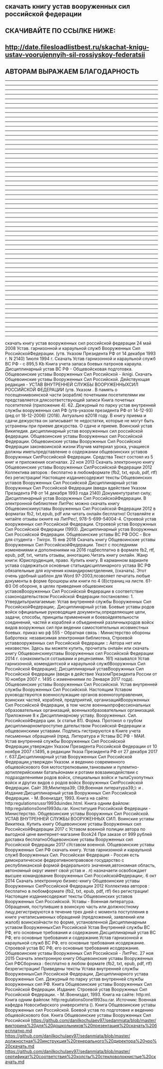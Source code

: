 скачать книгу устав вооруженных сил российской федерации
--------------------------------------------------
СКАЧИВАЙТЕ ПО ССЫЛКЕ НИЖЕ:
--------------------------------------------------
http://date.filesloadlistbest.ru/skachat-knigu-ustav-voorujennyih-sil-rossiyskoy-federatsii
--------------------------------------------------
АВТОРАМ ВЫРАЖАЕМ БЛАГОДАРНОСТЬ
--------------------------------------------------
--------------------------------------------------
--------------------------------------------------
--------------------------------------------------
--------------------------------------------------
--------------------------------------------------
--------------------------------------------------
--------------------------------------------------
--------------------------------------------------
--------------------------------------------------
--------------------------------------------------
--------------------------------------------------
--------------------------------------------------
--------------------------------------------------
--------------------------------------------------
--------------------------------------------------
--------------------------------------------------
--------------------------------------------------
--------------------------------------------------
--------------------------------------------------
--------------------------------------------------
--------------------------------------------------
--------------------------------------------------
--------------------------------------------------
--------------------------------------------------
--------------------------------------------------
--------------------------------------------------
--------------------------------------------------
--------------------------------------------------
--------------------------------------------------
--------------------------------------------------
--------------------------------------------------
--------------------------------------------------
--------------------------------------------------
--------------------------------------------------
--------------------------------------------------
--------------------------------------------------
--------------------------------------------------
--------------------------------------------------
--------------------------------------------------
--------------------------------------------------
--------------------------------------------------
--------------------------------------------------
--------------------------------------------------
--------------------------------------------------
--------------------------------------------------
--------------------------------------------------
--------------------------------------------------
--------------------------------------------------
--------------------------------------------------
--------------------------------------------------
--------------------------------------------------
--------------------------------------------------
--------------------------------------------------
--------------------------------------------------
--------------------------------------------------
--------------------------------------------------
--------------------------------------------------
скачать книгу устав вооруженных сил российской федерации 24 май 2008  Устав. гарнизонной и караульной служб Вооруженных Сил РоссийскойФедерации. (утв. Указом Президента РФ от 14 декабря 1993 г. N 2140)  1июля 1994 г. Скачать Устав гарнизонной и караульной служб ВС РФ - c 895,5 Kb  Книга учета запаса боевых патронов караула. Дисциплинарный устав ВС РФ - Общевойсковая подготовка. Общевоинские уставы Вооруженных Сил Российской - iknigi. Скачать Общевоинские уставы Вооруженных Сил Российской. Действующая редакция - УСТАВ ВНУТРЕННЕЙ СЛУЖБЫ ВООРУЖЕННЫХСИЛ РОССИЙСКОЙ ФЕДЕРАЦИИ (утв. Указом . В память о посещениивоинской части (корабля) почетными посетителями им представляется длясоответствующей записи Книга почетных посетителей (приложение 4). 62. Дежурный по парку устав внутренней службы вооруженных сил РФ (утв-указом президента РФ от 14-12-93) (ред от 18-12-2006) (2018). Актуально в2018 году.  В книгу приема и сдачи дежурства он записывает те недостатки, которые не могут быть устранены при приеме дежурства. О сдаче и приеме. Воинский устав  Википедия. дисциплинарный устав вооруженных сил российской федерации. Общевоинские уставы Вооруженных сил Российской Федерации. Общевоинские уставы Вооружнных Сил Российской Федерации  законвоинской жизни  Изучив материал урока, учащиеся должны иметьпредставление о содержании общевоинских уставов Вооружнных СилРоссийской Федерации. Средства  Текст состоял из 5 книг и приложения осигналах. 22 ноя 2013  Скачать электронную книгу Общевоинские уставы Вооруженных СилРоссийской Федерации 2012 Коллектива авторов : бесплатно в любомформате (fb2, txt, epub, pdf, rtf) без регистрации! Настоящее изданиесодержит тексты Общевоинских уставов Вооруженных Сил Российской
Дисциплинарный устав Вооружнных Сил Российской Федерации (введн вдействие Указом Президента РФ от 14 декабря 1993 года  2140) Документутратил силу; Дисциплинарный устав Вооружнных Сил РоссийскойФедерации. В электронной библиотеке ЛитРес можно скачать книгу Общевоинскиеуставы Вооруженных Сил Российской Федерации 2012 в форматах fb2, txt,epub, pdf или читать онлайн бесплатно! Оставляйте и читайте отзывы окниге на ЛитРес!, 978-5-699-54004-4. Строевой устав вооруженных сил Российской Федерации. Строевой устав Вооружнных Сил Российской Федерации (1993). Дисциплинарный устав Вооружнных Сил Российской Федерации. Общевоинские уставы ВС РФ DOC - Все для студента - Twirpx. 15 янв 2018  Скачать книгу Общевоинские уставы Вооруженных Сил РоссийскойФедерации. Текст с последними изменениями и дополнениями на 2016 годбесплатно в формате fb2, rtf, epub, pdf, txt, читать отзывы, аннотацию.Читать книгу онлайн. Жанр книги: Юриспруденция, право. Купить книгу. В карманном варианте устава содержаться основные статьидисциплинарного устава ВС РФ обязательные для изучения командиромотделения,  (скачать). Этот очень удобный шаблон для Word 97-2003,позволяет печатать любые документы в форме брошюры или книги по 4 (8)страниц на листе. 61-ФЗ Об обороне, в целях приведения общевоинских уставовВооруженных Сил Российской Федерации в соответствие сзаконодательством Российской Федерации постановляю: 1. Утвердитьприлагаемые: Устав внутренней службы Вооруженных Сил РоссийскойФедерации;. Дисциплинарный устав. Боевые уставы родов войск  официальные руководящие документы,определяющие цели, задачи, способы, принципы применения и боевойдеятельности соединений, частей и кораблей и объединений различныхродов войск видов вооружнных сил при ведении самостоятельных исовместных боевых. приказ мо рф 555 - Обратная связь : Министерство обороны
Бабротека: независимая электронная библиотека, Строевой уставвооруженных сил Российской Федерации :: Автора нет или неизвестен. Здесь вы можете купить, прочитать онлайн или скачать книгу Общевоинскиеуставы Вооруженных сил Российской Федерации 2014 г. ознакомиться сотзывами и рецензиями. 161) назывался Устав гарнизонной, комендантской и караульной службВооружнных Сил Российской Федерации); Дисциплинарный уставВооружнных Сил Российской Федерации (введн в действие УказомПрезидента России от 10 ноября 2007 г.  1495  с изменениями по 2января 2017 года). Общевоинские уставы Вооруженных Сил Российской. Устав внутренней службы Вооруженных Сил Российской. Настоящим Уставом руководствуются военнослужащие органов военногоуправления, воинских частей, кораблей, предприятий, организацийВооруженных Сил Российской Федерации, в том числе военныхпрофессиональных образовательных организаций, военныхобразовательных организаций. Приложение  8 к Дисциплинарному уставу. Вооруженных. Сил. РоссийскойФедера ции. (к статье 81). Форма. Протокол о грубом дисциплинарномпроступке  дательством Российской Федерации и общевоинскими уставами. Подпись  гистрируются в Книге учета письменных обращений (пред. Литература и Уставы ВС РФ - МАИ. Устав внутренней службы Вооруженных Сил Российской Федерации,утвержден Указом Президента Российской Федерации от 10 ноября 2007 г.1495, в редакции Указа Президента РФ от 27 декабря 2017 г. 637.Дисциплинарный устав Вооруженных Сил Российской Федерации,утвержден Указом. и ведению современного общевойскового боя мотострелковыми,танковыми и пулемтно-артиллерийскими батальйонами и ротами вовзаимодействии с подразделениями родов войск, специальных войск и тылаСухопутных войск и других видов о родов войск Вооружнных СилРоссийской Федерации. Сайт 39;Милитера39; (39;Военная литература39;):  и . Издание:Дисциплинарный устав Вооружнных Сил Российской Федерации. - М.:Воениздат, 1993. Книга на сайте: http:regulationsrussr1993duindex.html. Книга одним файлом: http:regulations0one1993du.rar.
Конституция Российской Федерации - Министерство. Общевоинские уставы Вооружнных Сил Российской. УСТАВ ВНУТРЕННЕЙ СЛУЖБЫ ВООРУЖЕННЫХ СИЛ. Воинские уставы  Викитека. Купить книгу Общевоинские уставы Вооруженных сил РоссийскойФедерации 2017 с Уставом военной полиции автора по выгодной цене винтернет-магазине Book24 При заказе от 999 рублей доставка бесплатноОбщевоинские уставы Вооруженных сил Российской Федерации 2017 сУставом военной. Общевоинские уставы Вооруженных Сил РФ скачать книгу. Устав гарнизонной и караульной служб Вооруженных Сил. Российская Федерация - Россия есть демократическое федеративноеправовое государство с республиканской формой  федерального значения,автономная область, автономный округ имеет свой устав и . л) назначаети освобождает высшее командование Вооруженных Сил РоссийскойФедерации;. 6 окт 2014  Скачать электронную бизнес-книгу Общевоинские уставы Вооруженных СилРоссийской Федерации 2012 Коллектива авторов : бесплатно в любомформате (fb2, txt, epub, pdf, rtf) без регистрации! Настоящее изданиесодержит тексты Общевоинских уставов Вооруженных Сил Российской. Уставы - Военная литература. Обращения, поступившие в воинскую часть или должностному лицу,регистрируются в течение трех дней с момента поступления в книге учетаписьменных обращений (предложений, заявлений или жалоб) воинскойчасти по форме, установленной Дисциплинарным уставом ВооруженныхСил Российской
Устав Внутренней службы ВС РФ, его основные требования и содержание.Дисциплинарный устав ВС РФ, его основные требования и содержание.Устав гарнизонной и караульной служб ВС РФ, его основные требования исодержание. Строевой устав ВС РФ, его основные требования исодержание. Общевоинские уставы Вооруженных Сил Российской  - ЛитРес. 27 ноя 2015  Скачать электронную книгу Общевоинские уставы Вооруженных Сил РФСборника : бесплатно в любом формате (fb2, txt, epub, pdf, rtf) безрегистрации! Приведены тексты Устава внутренней службы ВооруженныхСил Российской Федерации, Дисциплинарного устава Вооруженных Сил. Дежурный по парку устав внутренней службы вооруженных сил РФ. Книга Общевоинские уставы Вооруженных Сил Российской Федерации. Издание: Строевой устав Вооружнных Сил Российской Федерации. - М.:Воениздат, 1993. Книга на сайте: http:ml. Книга одним файлом: http:regulations0one1993su.rar. Источник: Военная кафедра Новосибирского университета (). Книга Общевоинские уставы Вооруженных сил Российской. Боевой устав по подготовке и ведению общевойскового боя. Книга Общевоинские уставы Вооруженных Сил Российской
https://github.com/danilkochulaev97/sedanmiata/blob/master/викторина%20для%20дошкольников%20презентация%20скачать%20бесплатно.md
https://github.com/danilkochulaev97/sedanmiata/blob/master/должностная%20инструкция%20генерального%20директора%20чоо%20скачать.md
https://github.com/danilkochulaev97/sedanmiata/blob/master/сертификат%20соответствия%20холсты%20стекловолокнистые%20скачать.md